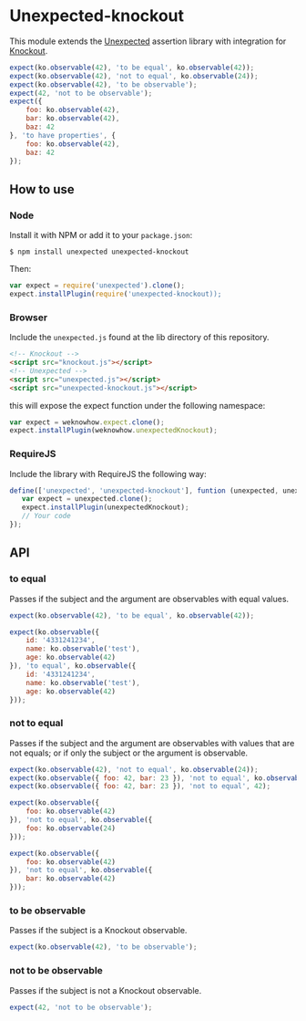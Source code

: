 # Unexpected-knockout

This module extends the
[Unexpected](https://github.com/sunesimonsen/unexpected) assertion
library with integration for [Knockout](http://knockoutjs.org).

```js
expect(ko.observable(42), 'to be equal', ko.observable(42));
expect(ko.observable(42), 'not to equal', ko.observable(24));
expect(ko.observable(42), 'to be observable');
expect(42, 'not to be observable');
expect({
    foo: ko.observable(42),
    bar: ko.observable(42),
    baz: 42
}, 'to have properties', {
    foo: ko.observable(42),
    baz: 42
});
```

<!-- [![Build Status](https://travis-ci.org/sunesimonsen/unexpected-knockout.png?branch=master)](https://travis-ci.org/sunesimonsen/unexpected-knockout) -->

<!-- [Run the test in the browser](http://sunesimonsen.github.io/unexpected-knockout/test/tests.html) -->

## How to use

### Node

Install it with NPM or add it to your `package.json`:

```
$ npm install unexpected unexpected-knockout
```

Then:

```js
var expect = require('unexpected').clone();
expect.installPlugin(require('unexpected-knockout));
```

### Browser

Include the `unexpected.js` found at the lib directory of this
repository.

```html
<!-- Knockout -->
<script src="knockout.js"></script>
<!-- Unexpected -->
<script src="unexpected.js"></script>
<script src="unexpected-knockout.js"></script>
```

this will expose the expect function under the following namespace:

```js
var expect = weknowhow.expect.clone();
expect.installPlugin(weknowhow.unexpectedKnockout);
```

### RequireJS

Include the library with RequireJS the following way:

```js
define(['unexpected', 'unexpected-knockout'], funtion (unexpected, unexpectedKnockout) {
   var expect = unexpected.clone();
   expect.installPlugin(unexpectedKnockout);
   // Your code
});
```

## API

### to equal

Passes if the subject and the argument are observables with equal values.

```js
expect(ko.observable(42), 'to be equal', ko.observable(42));

expect(ko.observable({
    id: '4331241234',
    name: ko.observable('test'),
    age: ko.observable(42)
}), 'to equal', ko.observable({
    id: '4331241234',
    name: ko.observable('test'),
    age: ko.observable(42)
}));
```

### not to equal

Passes if the subject and the argument are observables with values
that are not equals; or if only the subject or the argument is
observable.

```js
expect(ko.observable(42), 'not to equal', ko.observable(24));
expect(ko.observable({ foo: 42, bar: 23 }), 'not to equal', ko.observable({ foo: 42, bar: 24 }));
expect(ko.observable({ foo: 42, bar: 23 }), 'not to equal', 42);

expect(ko.observable({
    foo: ko.observable(42)
}), 'not to equal', ko.observable({
    foo: ko.observable(24)
}));

expect(ko.observable({
    foo: ko.observable(42)
}), 'not to equal', ko.observable({
    bar: ko.observable(42)
}));
```

### to be observable

Passes if the subject is a Knockout observable.

```js
expect(ko.observable(42), 'to be observable');
```

### not to be observable

Passes if the subject is not a Knockout observable.

```js
expect(42, 'not to be observable');
```
